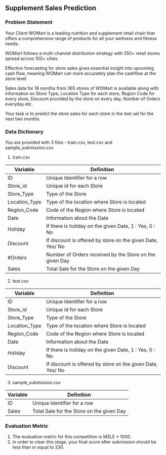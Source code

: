 ## Supplement Sales Prediction

### Problem Statement

Your Client WOMart is a leading nutrition and supplement retail chain that offers a comprehensive range of products for all your wellness and fitness needs. 

WOMart follows a multi-channel distribution strategy with 350+ retail stores spread across 100+ cities. 

Effective forecasting for store sales gives essential insight into upcoming cash flow, meaning WOMart can more accurately plan the cashflow at the store level.

Sales data for 18 months from 365 stores of WOMart is available along with information on Store Type, Location Type for each store, Region Code for every store, Discount provided by the store on every day, Number of Orders everyday etc.

Your task is to predict the store sales for each store in the test set for the next two months.

### Data Dictionary

You are provided with 3 files - train.csv, test.csv and sample_submission.csv

1. train.csv

| Variable | Definition |
| --- | --- |
| ID | Unique Identifier for a row |
| Store_id | Unique id for each Store |
| Store_Type | Type of the Store |
| Location_Type | Type of the location where Store is located |
| Region_Code | Code of the Region where Store is located |
| Date | Information about the Date |
| Holiday | If there is holiday on the given Date, 1 : Yes, 0 : No |
| Discount | If discount is offered by store on the given Date, Yes/ No |
| #Orders | Number of Orders received by the Store on the given Day |
| Sales | Total Sale for the Store on the given Day |

2. test.csv

| Variable | Definition |
| --- | --- |
| ID | Unique Identifier for a row |
| Store_id | Unique id for each Store |
| Store_Type | Type of the Store |
| Location_Type | Type of the location where Store is located |
| Region_Code | Code of the Region where Store is located |
| Date | Information about the Date |
| Holiday | If there is holiday on the given Date, 1 : Yes, 0 : No |
| Discount | If discount is offered by store on the given Date, Yes/ No |

3. sample_submission.csv

| Variable | Definition |
| --- | --- |
| ID | Unique Identifier for a row |
| Sales | Total Sale for the Store on the given Day |

### Evaluation Metric

1. The evaluation metric for this competition is MSLE * 1000.
2. In order to clear this stage, your final score after submission should be less than or equal to 230.